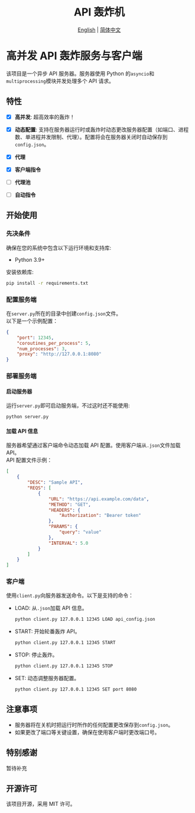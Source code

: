 <div align="center">
<h1>API 轰炸机</h1>

[English](README.md) | [简体中文](README.zh_CN.md)

</div>

# 高并发 API 轰炸服务与客户端
该项目是一个异步 API 服务器。服务器使用 Python 的`asyncio`和`multiprocessing`模块并发处理多个 API 请求。

## 特性

- [X] **高并发**: 超高效率的轰炸！
- [X] **动态配置**: 支持在服务器运行时或轰炸时动态更改服务器配置（如端口、进程数、单进程并发限制、代理）。配置将会在服务器关闭时自动保存到`config.json`。
- [X] **代理**
- [X] **客户端指令**


- [ ] **代理池**
- [ ] **自动指令**

## 开始使用
### 先决条件

确保在您的系统中包含以下运行环境和支持库:

- Python 3.9+

安装依赖库:
```bash
pip install -r requirements.txt
```

### 配置服务端
在`server.py`所在的目录中创建`config.json`文件。   
以下是一个示例配置：

```json
{
    "port": 12345,
    "coroutines_per_process": 5,
    "num_processes": 3,
    "proxy": "http://127.0.0.1:8080"
}
```

### 部署服务端
#### 启动服务器

运行`server.py`即可启动服务端，不过这时还不能使用:
```bash
python server.py
```

#### 加载 API 信息

服务器希望通过客户端命令动态加载 API 配置。使用客户端从`.json`文件加载 API。  
API 配置文件示例：
```json
[
    {
        "DESC": "Sample API",
        "REQS": [
            {
                "URL": "https://api.example.com/data",
                "METHOD": "GET",
                "HEADERS": {
                    "Authorization": "Bearer token"
                },
                "PARAMS": {
                    "query": "value"
                },
                "INTERVAL": 5.0
            }
        ]
    }
]
```

### 客户端
使用`client.py`向服务器发送命令。以下是支持的命令：
* LOAD: 从`.json`加载 API 信息。
    ```bash
    python client.py 127.0.0.1 12345 LOAD api_config.json
    ```
* START: 开始轮番轰炸 API。
    ```bash
    python client.py 127.0.0.1 12345 START
    ```
* STOP: 停止轰炸。
    ```bash
    python client.py 127.0.0.1 12345 STOP
    ```
* SET: 动态调整服务器配置。
    ```bash
    python client.py 127.0.0.1 12345 SET port 8080
    ```

## 注意事项
* 服务器将在关机时把运行时所作的任何配置更改保存到`config.json`。
* 如果更改了端口等关键设置，确保在使用客户端时更改端口号。

## 特别感谢
暂待补充

## 开源许可
该项目开源，采用 MIT 许可。